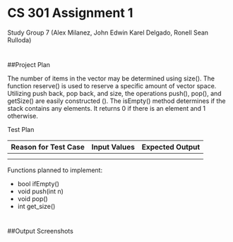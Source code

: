 # CS 301 Assignment 1
Study Group 7 (Alex Milanez, John Edwin Karel Delgado, Ronell Sean Rulloda)

#
##Project Plan

The number of items in the vector may be determined using size(). The function reserve() is used to reserve a specific amount of vector space. Utilizing push back, pop back, and size, the operations push(), pop(), and getSize() are easily constructed (). The isEmpty() method determines if the stack contains any elements. It returns 0 if there is an element and 1 otherwise.

Test Plan

| Reason for Test Case |  Input Values |  Expected Output |
|---------------------:|--------------:|-----------------:|
|                      |               |                  |
|                      |               |                  |

Functions planned to implement:
* bool ifEmpty()
* void push(int n)
* void pop()
* int get_size()

#
##Output Screenshots
